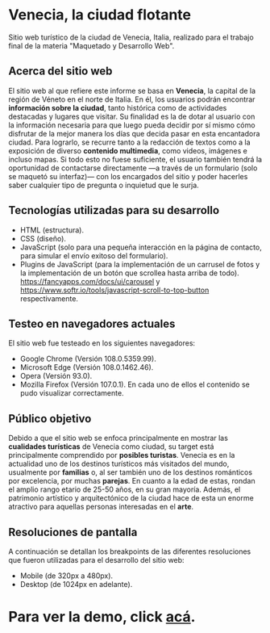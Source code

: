 # Venecia, la ciudad flotante
 Sitio web turístico de la ciudad de Venecia, Italia, realizado para el trabajo final de la materia "Maquetado y Desarrollo Web".

 ## Acerca del sitio web
 El sitio web al que refiere este informe se basa en **Venecia**, la capital de la región de Véneto en el norte de Italia. En él, los usuarios podrán encontrar **información sobre la ciudad**, tanto histórica como de actividades destacadas y lugares que visitar. Su finalidad es la de dotar al usuario con la información necesaria para que luego pueda decidir por sí mismo cómo disfrutar de la mejor manera los días que decida pasar en esta encantadora ciudad.
 Para lograrlo, se recurre tanto a la redacción de textos como a la exposición de diverso **contenido multimedia**, como videos, imágenes e incluso mapas. Si todo esto no fuese suficiente, el usuario también tendrá la oportunidad de contactarse directamente —a través de un formulario (solo se maquetó su interfaz)— con los encargados del sitio y poder hacerles saber cualquier tipo de pregunta o inquietud que le surja.

 ## Tecnologías utilizadas para su desarrollo
 - HTML (estructura).
 - CSS (diseño).
 - JavaScript (solo para una pequeña interacción en la página de contacto, para simular el envío exitoso del formulario).
 - Plugins de JavaScript (para la implementación de un carrusel de fotos y la implementación de un botón que scrollea hasta arriba de todo). https://fancyapps.com/docs/ui/carousel y https://www.softr.io/tools/javascript-scroll-to-top-button respectivamente.
  
 ## Testeo en navegadores actuales
 El sitio web fue testeado en los siguientes navegadores:
 - Google Chrome (Versión 108.0.5359.99).
 - Microsoft Edge (Versión 108.0.1462.46).
 - Opera (Versión 93.0).
 - Mozilla Firefox (Versión 107.0.1).
 En cada uno de ellos el contenido se pudo visualizar correctamente.

 ## Público objetivo
 Debido a que el sitio web se enfoca principalmente en mostrar las **cualidades turísticas** de Venecia como ciudad, su target está principalmente comprendido por **posibles turistas**.
 Venecia es en la actualidad uno de los destinos turísticos más visitados del mundo, usualmente por **familias** o, al ser también uno de los destinos románticos por excelencia, por muchas **parejas**. En cuanto a la edad de estas, rondan el amplio rango etario de 25-50 años, en su gran mayoría. Además, el patrimonio artístico y arquitectónico de la ciudad hace de esta un enorme atractivo para aquellas personas interesadas en el **arte**. 
 
 ## Resoluciones de pantalla
 A continuación se detallan los breakpoints de las diferentes resoluciones que fueron utilizadas para el desarrollo del sitio web:
 - Mobile (de 320px a 480px).
 - Desktop (de 1024px en adelante).

 # Para ver la demo, click [acá](https://la-ciudad-flotante.000webhostapp.com/).